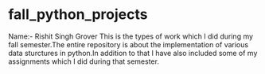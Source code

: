 # fall_python_projects
Name:- Rishit Singh Grover
This is the types of work which I did during my fall semester.The entire repository is about the implementation of various data sturctures in python.In addition to that 
I have also included some of my assignments which I did during that semester.
